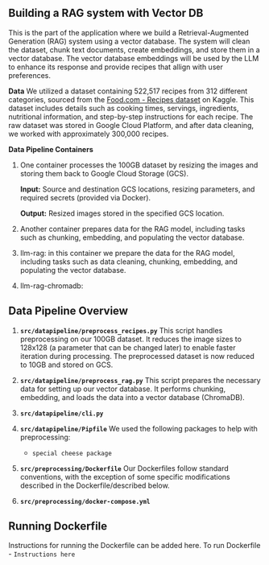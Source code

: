 ## Building a RAG system with Vector DB

This is the part of the application where we build a Retrieval-Augmented Generation (RAG) system using a vector database. The system will clean the dataset, chunk text documents, create embeddings, and store them in a vector database. The vector database embeddings will be used by the LLM to enhance its response and provide recipes that allign with user preferences. 

**Data**
We utilized a dataset containing 522,517 recipes from 312 different categories, sourced from the [Food.com - Recipes dataset](https://www.kaggle.com/datasets/irkaal/foodcom-recipes-and-reviews) on Kaggle. This dataset includes details such as cooking times, servings, ingredients, nutritional information, and step-by-step instructions for each recipe. The raw dataset was stored in Google Cloud Platform, and after data cleaning, we worked with approximately 300,000 recipes.

**Data Pipeline Containers**

1. One container processes the 100GB dataset by resizing the images and storing them back to Google Cloud Storage (GCS).

   **Input:** Source and destination GCS locations, resizing parameters, and required secrets (provided via Docker).

   **Output:** Resized images stored in the specified GCS location.

2. Another container prepares data for the RAG model, including tasks such as chunking, embedding, and populating the vector database.

1. llm-rag: in this container we prepare the data for the RAG model, including tasks such as data cleaning, chunking, embedding, and populating the vector database.
2. llm-rag-chromadb:  

## Data Pipeline Overview

1. **`src/datapipeline/preprocess_recipes.py`**
   This script handles preprocessing on our 100GB dataset. It reduces the image sizes to 128x128 (a parameter that can be changed later) to enable faster iteration during processing. The preprocessed dataset is now reduced to 10GB and stored on GCS.

2. **`src/datapipeline/preprocess_rag.py`**
   This script prepares the necessary data for setting up our vector database. It performs chunking, embedding, and loads the data into a vector database (ChromaDB).

3. **`src/datapipeline/cli.py`**

4. **`src/datapipeline/Pipfile`**
   We used the following packages to help with preprocessing:

   - `special cheese package`

5. **`src/preprocessing/Dockerfile`**
   Our Dockerfiles follow standard conventions, with the exception of some specific modifications described in the Dockerfile/described below.

6. **`src/preprocessing/docker-compose.yml`**


## Running Dockerfile

Instructions for running the Dockerfile can be added here.
To run Dockerfile - `Instructions here`